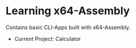 # Learning x64-Assembly

Contains basic CLI-Apps built with x64-Assembly.
- Current Project: Calculator

